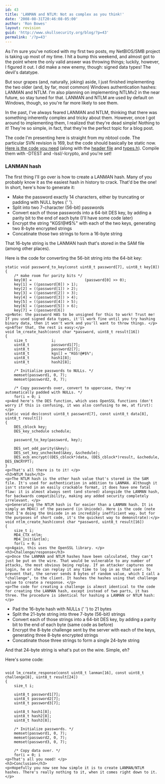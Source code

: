 ```yaml
---
id: 43
title: 'LANMAN and NTLM: Not as complex as you think!'
date: '2008-08-31T20:46:08-05:00'
author: 'Ron Bowes'
layout: revision
guid: 'http://www.skullsecurity.org/blog/?p=43'
permalink: '/?p=43'
---
```


As I'm sure you've noticed with my first two posts, my NetBIOS/SMB project is taking up most of my time. I hit a bump this weekend, and almost got to the point where the only valid answer was throwing things; luckily, however, I figured it out. I did make a new enemy, though: signed data types! The devil's datatype.

But sour grapes (and, naturally, joking) aside, I just finished implementing the two older (and, by far, most common) Windows authentication hashes: LANMAN and NTLM. I'm also planning on implementing NTLMv2 in the near future, so stay tuned for that. LANMAN and NTLM are used by default on Windows, though, so you're far more likely to see them.

In the past, I've always feared LANMAN and NTLM, thinking that there was something inherently complex and tricky about them. However, once I got around to implementing them, I realized that they're dead simple! Nothing to it! They're so simple, in fact, that they're the perfect topic for a blog post.

The code I'm presenting here is straight from my nbtool code. The particular SVN revision is 169, but the code should basically be static now. [Here is the code you need](http://svn.skullsecurity.org:81/ron/security/nbtool/crypto.c) (along with the [header file](http://svn.skullsecurity.org:81/ron/security/nbtool/crypto.h) and [types.h](http://svn.skullsecurity.org:81/ron/security/nbtool/types.h)). Compile them with -DTEST and -lssl/-lcrypto, and you're set!

### LANMAN hash

The first thing I'll go over is how to create a LANMAN hash. Many of you probably know it as the easiest hash in history to crack. That'd be the one! In short, here's how to generate it:

- Make the password exactly 14 characters, either by truncating or padding with NULL bytes (' ').
- Split into two 7-character (56-bit) passwords
- Convert each of those passwords into a 64-bit DES key, by adding a parity bit to the end of each byte (I'll have some code later)
- Encrypt the string "KGS!@#$%" with each of the two keys, generating two 8-byte encrypted strings
- Concatinate those two strings to form a 16-byte string

That 16-byte string is the LANMAN hash that's stored in the SAM file (among other places).

Here is the code for converting the 56-bit string into the 64-bit key:

```
static void password_to_key(const uint8_t password[7], uint8_t key[8])
{
    /* make room for parity bits */
    key[0] =                        (password[0] >> 0);
    key[1] = ((password[0]) > 1);
    key[2] = ((password[1]) > 2);
    key[3] = ((password[2]) > 3);
    key[4] = ((password[3]) > 4);
    key[5] = ((password[4]) > 5);
    key[6] = ((password[5]) > 6);
    key[7] = ((password[6]) 
<p>Note: the password HAS to be unsigned for this to work! Trust me! If you used signed data types, it'll work fine until you try hashing binary data, then it won't work and you'll want to throw things. </p>
<p>After that, the rest is easy:</p>
void lm_create_hash(const char *password, uint8_t result[16])
{   
    size_t           i;
    uint8_t          password1[7];
    uint8_t          password2[7];
    uint8_t          kgs[] = "KGS!@#$%";
    uint8_t          hash1[8];
    uint8_t          hash2[8];

    /* Initialize passwords to NULLs. */
    memset(password1, 0, 7);  
    memset(password2, 0, 7);

    /* Copy passwords over, convert to uppercase, they're automatically padded with NULLs. */
    for(i = 0; i 
<p>And here's the DES function, which uses OpenSSL functions (don't worry if this is confusing, it was also confusing to me, at first):</p>
static void des(const uint8_t password[7], const uint8_t data[8], uint8_t result[])
{   
    DES_cblock key;
    DES_key_schedule schedule;

    password_to_key(password, key);

    DES_set_odd_parity(&key);
    DES_set_key_unchecked(&key, &schedule);
    DES_ecb_encrypt((DES_cblock*)data, (DES_cblock*)result, &schedule, DES_ENCRYPT);
}  
<p>That's all there is to it! </p>
<h3>NTLM hash</h3>
<p>The NTLM hash is the other hash value that's stored in the SAM file. It's used for authentication in addition to LANMAN. Although it isn't stored in an easily crackable format, it does have one fatal flaw: it is almost always sent (and stored) alongside the LANMAN hash, for backwards compatibility, making any added security completely irrelevant. </p>
<p>Generating the NTLM hash is far easier than a LANMAN hash. It is simply an MD4() of the password (in Unicode). Here is the code (note that I'm doing the Unicode in an incredibly inefficient way, but for the purposes of short code, it's the quickest way to demonstrate):</p>
void ntlm_create_hash(const char *password, uint8_t result[16])
{
    size_t i;
    MD4_CTX ntlm;
    MD4_Init(&ntlm);
    for(i = 0; i 
<p>Again, this uses the OpenSSL library. </p>
<h3>Challenge/response</h3>
<p>Once the LANMAN and NTLM hashes have been calculated, they can't just be put on the wire. That would be vulnerable to any number of attacks, the most obvious being replay. If an attacker captures one login, he or she can replay it any time to log in as that user. To prevent that, the server sends 8 bytes of random value, which I call a "challenge", to the client. It hashes the hashes using that challenge value to create a response. </p>
<p>The code for creating a challenge is almost identical to the code for creating the LANMAN hash, except instead of two parts, it has three. The procedure is identical for hashing a LANMAN or NTLM hash:</p>
```

- Pad the 16-byte hash with NULLs (' ') to 21 bytes
- Split the 21-byte string into three 7-byte (56-bit) strings
- Convert each of those strings into a 64-bit DES key, by adding a parity bit to the end of each byte (same code as before)
- Encrypt the 8-byte challenge sent by the server with each of the keys, generating three 8-byte encrypted strings
- Concatinate those three strings to form a single 24-byte string

And that 24-byte string is what's put on the wire. Simple, eh?

Here's some code:

```

void lm_create_response(const uint8_t lanman[16], const uint8_t challenge[8], uint8_t result[24])
{
    size_t i;

    uint8_t password1[7];
    uint8_t password2[7];
    uint8_t password3[7];

    uint8_t hash1[8];
    uint8_t hash2[8];
    uint8_t hash3[8];

    /* Initialize passwords. */
    memset(password1, 0, 7);
    memset(password2, 0, 7);
    memset(password3, 0, 7);

    /* Copy data over. */
    for(i = 0; i 
<p>That's all you need! </p>
<h3>Conclusion</h3>
<p>Hopefully you now see how simple it is to create LANMAN/NTLM hashes. There's really nothing to it, when it comes right down to it. </p>
```